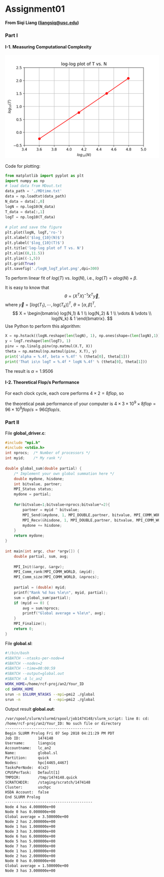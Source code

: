# Assignment01

__From Siqi Liang (liangsiq@usc.edu)__

### Part I

#### I-1. Measuring Computational Complexity 

![logN_logT_plot](./log10N_log10T_plot.png)

Code for plotting:

```python
from matplotlib import pyplot as plt
import numpy as np
# load data from MDout.txt
data_path = './MDtime.txt'
data = np.loadtxt(data_path)
N_data = data[:,0]
logN = np.log10(N_data)
T_data = data[:,1]
logT = np.log10(T_data)

# plot and save the figure
plt.plot(logN, logT,'ro-')
plt.xlabel('$log_{10}(N)$')
plt.ylabel('$log_{10}(T)$')
plt.title('log-log plot of T vs. N')
plt.xlim((8,11.5))
plt.ylim((-1,5))
plt.grid(True)
plt.savefig('./logN_logT_plot.png',dpi=300)
```



To perform linear fit of $log(T)$ vs. $log(N)$, i.e., $log(T) = \alpha log(N) + \beta$.

It is easy to know that 
$$
\theta = (X^T X)^{-1} X^T \vec{y},
$$
where $\vec{y} = [log(T_1), \cdots, log(T_k)]^T$, $\theta = [\alpha ,\, \beta ]^T$,
$$
X = \begin{bmatrix}  
    log(N_1)   & 1 \\
    log(N_2)   & 1 \\
    \vdots &  \vdots \\
    log(N_k) & 1
     \end{bmatrix}.
$$
Use Python to perform this algorithm:

```python
X = np.hstack((logN.reshape(len(logN), 1), np.ones(shape=(len(logN),1))))
y = logT.reshape(len(logT), 1)
pinv = np.linalg.pinv(np.matmul(X.T, X))
theta = np.matmul(np.matmul(pinv, X.T), y)
print('alpha = %.4f, beta = %.4f' % (theta[0], theta[1]))
print('That is\n logT = %.4f * logN %.4f' % (theta[0], theta[1]))
```

The result is $\alpha = 1.9506$

#### I-2. Theoretical Flop/s Performance

For each clock cycle, each core performs $4 \times 2 = 8 flop$, so

the theoretical peak performance of your computer  is $4 \times 3 \times 10^9 \times 8flop = 96 \times 10^9 flop/s = 96 Gflop/s$.



### Part II

File __global_driver.c__:

```c
#include "mpi.h"
#include <stdio.h>
int nprocs;  /* Number of processors */
int myid;    /* My rank */

double global_sum(double partial) {
    /* Implement your own global summation here */
    double mydone, hisdone;
    int bitvalue, partner;
    MPI_Status status;
    mydone = partial;
    
    for(bitvalue=1;bitvalue<nprocs;bitvalue*=2){
        partner = myid ^ bitvalue;
        MPI_Send(&mydone, 1, MPI_DOUBLE,partner, bitvalue, MPI_COMM_WORLD);    // bitvalue is treated as communication label here
        MPI_Recv(&hisdone, 1, MPI_DOUBLE,partner, bitvalue, MPI_COMM_WORLD, &status);
        mydone += hisdone;
    }
    return mydone;
}

int main(int argc, char *argv[]) {
    double partial, sum, avg;
    
    MPI_Init(&argc, &argv);
    MPI_Comm_rank(MPI_COMM_WORLD, &myid);
    MPI_Comm_size(MPI_COMM_WORLD, &nprocs);
    
    partial = (double) myid;
    printf("Rank %d has %le\n", myid, partial);
    sum = global_sum(partial);
    if (myid == 0) {
        avg = sum/nprocs;
        printf("Global average = %le\n", avg);
    }
    MPI_Finalize();
    return 0;
}
```

File __global.sl__:

```bash
#!/bin/bash
#SBATCH --ntasks-per-node=4
#SBATCH --nodes=2
#SBATCH --time=00:00:59
#SBATCH --output=global.out
#SBATCH -A lc_an2
WORK_HOME=/home/rcf-proj/an2/Your_ID
cd $WORK_HOME
srun -n $SLURM_NTASKS --mpi=pmi2 ./global
srun -n             4 --mpi=pmi2 ./global
```

Output result __global.out__:

```
/var/spool/slurm/slurmd/spool/job1474148/slurm_script: line 8: cd: /home/rcf-proj/an2/Your_ID: No such file or directory
----------------------------------------
Begin SLURM Prolog Fri 07 Sep 2018 04:21:29 PM PDT 
Job ID:        1474148
Username:      liangsiq
Accountname:   lc_an2
Name:          global.sl
Partition:     quick
Nodes:         hpc[4465,4467]
TasksPerNode:  4(x2)
CPUSPerTask:   Default[1]
TMPDIR:        /tmp/1474148.quick
SCRATCHDIR:    /staging/scratch/1474148
Cluster:       uschpc
HSDA Account:  false
End SLURM Prolog
----------------------------------------
Node 4 has 4.000000e+00
Node 0 has 0.000000e+00
Global average = 3.500000e+00
Node 2 has 2.000000e+00
Node 1 has 1.000000e+00
Node 3 has 3.000000e+00
Node 6 has 6.000000e+00
Node 5 has 5.000000e+00
Node 7 has 7.000000e+00
Node 1 has 1.000000e+00
Node 2 has 2.000000e+00
Node 0 has 0.000000e+00
Global average = 1.500000e+00
Node 3 has 3.000000e+00
```

